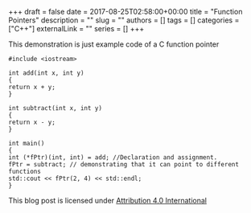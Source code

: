 +++ 
draft = false
date = 2017-08-25T02:58:00+00:00
title = "Function Pointers"
description = ""
slug = ""
authors = []
tags = []
categories = ["C++"]
externalLink = ""
series = []
+++

This demonstration is just example code of a C function pointer

```
#include <iostream>

int add(int x, int y)
{
return x + y;
}

int subtract(int x, int y)
{
return x - y;
}

int main()
{
int (*fPtr)(int, int) = add; //Declaration and assignment.
fPtr = subtract; // demonstrating that it can point to different functions
std::cout << fPtr(2, 4) << std::endl;
} 
```

This blog post is licensed under [Attribution 4.0 International](https://creativecommons.org/licenses/by/4.0/?ref=chooser-v1)
